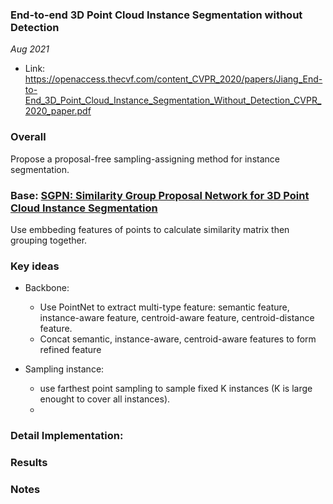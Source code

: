 ### End-to-end 3D Point Cloud Instance Segmentation without Detection

_Aug 2021_

- Link: https://openaccess.thecvf.com/content_CVPR_2020/papers/Jiang_End-to-End_3D_Point_Cloud_Instance_Segmentation_Without_Detection_CVPR_2020_paper.pdf

### Overall

Propose a proposal-free sampling-assigning method for instance segmentation.

### Base: [**SGPN: Similarity Group Proposal Network for 3D Point Cloud Instance Segmentation**](https://openaccess.thecvf.com/content_cvpr_2018/papers/Wang_SGPN_Similarity_Group_CVPR_2018_paper.pdf)

Use embbeding features of points to calculate similarity matrix then grouping together.

### Key ideas

- Backbone:
    * Use PointNet to extract multi-type feature: semantic feature, instance-aware feature, centroid-aware feature, centroid-distance feature.
    * Concat semantic, instance-aware, centroid-aware features to form refined feature

- Sampling instance:
    * use farthest point sampling to sample fixed K instances (K is large enought to cover all instances).
    * 


### Detail Implementation:


### Results


### Notes